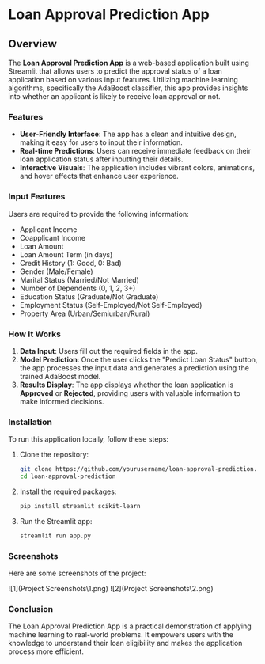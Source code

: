 # Loan Approval Prediction App

## Overview
The **Loan Approval Prediction App** is a web-based application built using Streamlit that allows users to predict the approval status of a loan application based on various input features. Utilizing machine learning algorithms, specifically the AdaBoost classifier, this app provides insights into whether an applicant is likely to receive loan approval or not.

### Features
- **User-Friendly Interface**: The app has a clean and intuitive design, making it easy for users to input their information.
- **Real-time Predictions**: Users can receive immediate feedback on their loan application status after inputting their details.
- **Interactive Visuals**: The application includes vibrant colors, animations, and hover effects that enhance user experience.

### Input Features
Users are required to provide the following information:
- Applicant Income
- Coapplicant Income
- Loan Amount
- Loan Amount Term (in days)
- Credit History (1: Good, 0: Bad)
- Gender (Male/Female)
- Marital Status (Married/Not Married)
- Number of Dependents (0, 1, 2, 3+)
- Education Status (Graduate/Not Graduate)
- Employment Status (Self-Employed/Not Self-Employed)
- Property Area (Urban/Semiurban/Rural)

### How It Works
1. **Data Input**: Users fill out the required fields in the app.
2. **Model Prediction**: Once the user clicks the "Predict Loan Status" button, the app processes the input data and generates a prediction using the trained AdaBoost model.
3. **Results Display**: The app displays whether the loan application is **Approved** or **Rejected**, providing users with valuable information to make informed decisions.

### Installation
To run this application locally, follow these steps:
1. Clone the repository:
   ```bash
   git clone https://github.com/yourusername/loan-approval-prediction.git
   cd loan-approval-prediction

2. Install the required packages:
   ```bash
   pip install streamlit scikit-learn

3. Run the Streamlit app:
   ```bash
   streamlit run app.py

### Screenshots
Here are some screenshots of the project:

![1](Project Screenshots\1.png)
![2](Project Screenshots\2.png)



### Conclusion
The Loan Approval Prediction App is a practical demonstration of applying machine learning to real-world problems. It empowers users with the knowledge to understand their loan eligibility and makes the application process more efficient.